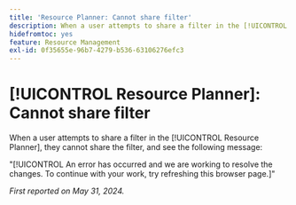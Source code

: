 ```yaml
---
title: 'Resource Planner: Cannot share filter'
description: When a user attempts to share a filter in the [!UICONTROL Resource Planner], they cannot share the filter, and see an error message.
hidefromtoc: yes
feature: Resource Management
exl-id: 0f35655e-96b7-4279-b536-63106276efc3
---
```

# [!UICONTROL Resource Planner]: Cannot share filter

When a user attempts to share a filter in the [!UICONTROL Resource Planner], they cannot share the filter, and see the following message:

"[!UICONTROL An error has occurred and we are working to resolve the changes. To continue with your work, try refreshing this browser page.]"

_First reported on May 31, 2024._
